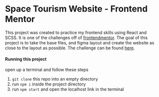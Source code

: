 # Space Tourism Website - Frontend Mentor

This project was created to practice my frontend skills using React and SCSS. It is one of the challenges off of [frontendmentor](https://www.frontendmentor.io/).
The goal of this project is to take the base files, and figma layout and create the website as close to the layout as possible. The challenge can be found [here](https://www.frontendmentor.io/challenges/space-tourism-multipage-website-gRWj1URZ3).

#### Running this project

open up a terminal and follow these steps

1. `git clone` this repo into an empty directory
2. run `npm i` inside the project directory
3. run `npm start` and open the localhost link in the terminal
